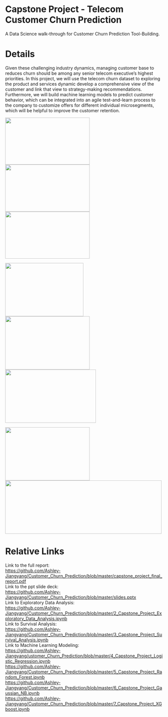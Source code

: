 # Capstone Project - Telecom Customer Churn Prediction
A Data Science walk-through for Customer Churn Prediction Tool-Building. 


# Details
Given these challenging industry dynamics, managing customer base to reduces churn should be among any senior telecom executive’s highest priorities. In this project, we will use the telecom churn dataset to exploring the product and services dynamic develop a comprehensive view of the customer and link that view to strategy-making recommendations. Furthermore, we will build machine learning models to predict customer behavior, which can be integrated into an agile test-and-learn process to the company to customize offers for different individual microsegments, which will be helpful to improve the customer retention.<br>

<img src="https://github.com/Ashley-Jiangyang/Customer_Churn_Prediction/blob/master/pics/Screen%20Shot%202020-04-05%20at%2011.04.21%20PM.png" width="270" height="150"> <img src="https://github.com/Ashley-Jiangyang/Customer_Churn_Prediction/blob/master/pics/Screen%20Shot%202020-04-07%20at%208.49.46%20PM.png" width="270" height="150">
<img src="https://github.com/Ashley-Jiangyang/Customer_Churn_Prediction/blob/master/pics/Screen%20Shot%202020-05-03%20at%2010.49.56%20PM.png" width="270" height="150">


<img src="https://github.com/Ashley-Jiangyang/Customer_Churn_Prediction/blob/master/pics/1.png" width="250" height="170"> <img src="https://github.com/Ashley-Jiangyang/Customer_Churn_Prediction/blob/master/pics/8.png" width="270" height="170">
<img src="https://github.com/Ashley-Jiangyang/Customer_Churn_Prediction/blob/master/pics/21.png" width="290" height="170">

<img src="https://github.com/Ashley-Jiangyang/Customer_Churn_Prediction/blob/master/pics/31.png" width="270" height="170"> <img src="https://github.com/Ashley-Jiangyang/Customer_Churn_Prediction/blob/master/pics/download.png" width="500" height="170">



# Relative Links
Link to the full report: <br>
https://github.com/Ashley-Jiangyang/Customer_Churn_Prediction/blob/master/capstone_project_final_report.pdf<br>
Link to the ppt slide deck: <br>
https://github.com/Ashley-Jiangyang/Customer_Churn_Prediction/blob/master/slides.pptx<br>
Link to Exploratory Data Analysis: <br>
https://github.com/Ashley-Jiangyang/Customer_Churn_Prediction/blob/master/2_Capstone_Project_Exploratory_Data_Analysis.ipynb <br>
Link to Survival Analysis:<br>
https://github.com/Ashley-Jiangyang/Customer_Churn_Prediction/blob/master/3_Capstone_Project_Survival_Analysis.ipynb<br>
Link to Machine Learning Modeling: <br>
https://github.com/Ashley-Jiangyang/ustomer_Churn_Prediction/blob/master/4_Capstone_Project_Logistic_Regression.ipynb<br>
https://github.com/Ashley-Jiangyang/Customer_Churn_Prediction/blob/master/5_Capstone_Project_Random_Forest.ipynb<br>
https://github.com/Ashley-Jiangyang/Customer_Churn_Prediction/blob/master/6_Capstone_Project_Gaussian_NB.ipynb<br>
https://github.com/Ashley-Jiangyang/Customer_Churn_Prediction/blob/master/7_Capstone_Project_XGboost.ipynb<br>
